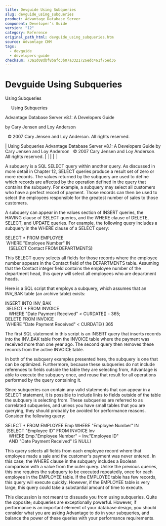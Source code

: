 ```yaml
---
title: Devguide Using Subqueries
slug: devguide_using_subqueries
product: Advantage Database Server
component: Developer’s Guide
version: "12"
category: Reference
original_path_html: devguide_using_subqueries.htm
source: Advantage CHM
tags:
  - devguide
  - developers-guide
checksum: 73a1d08dbf8bafc3b07a3321726edc461f75ed36
---
```


# Devguide Using Subqueries

Using Subqueries

     Using Subqueries

Advantage Database Server v8.1: A Developers Guide

by Cary Jensen and Loy Anderson

  © 2007 Cary Jensen and Loy Anderson. All rights reserved.

| Using Subqueries  Advantage Database Server v8.1: A Developers Guide  by Cary Jensen and Loy Anderson    © 2007 Cary Jensen and Loy Anderson. All rights reserved. |  |  |  |  |

A subquery is a SQL SELECT query within another query. As discussed in more detail in Chapter 12, SELECT queries produce a result set of zero or more records. The values returned by the subquery are used to define which records are affected by the operation defined in the query that contains the subquery. For example, a subquery may select all customers who have a perfect record of payment. Those records can then be used to select the employees responsible for the greatest number of sales to those customers.

A subquery can appear in the values section of INSERT queries, the HAVING clause of SELECT queries, and the WHERE clause of DELETE, SELECT, and UPDATE queries. For example, the following query includes a subquery in the WHERE clause of a SELECT query:

SELECT \* FROM EMPLOYEE  
  WHERE "Employee Number" IN  
    (SELECT Contact FROM DEPARTMENTS)

This SELECT query selects all fields for those records where the employee number appears in the Contact field of the DEPARTMENTS table. Assuming that the Contact integer field contains the employee number of the department head, this query will select all employees who are department heads.

Here is a SQL script that employs a subquery, which assumes that an INV\_BAK table (an archive table) exists:

INSERT INTO INV\_BAK   
  SELECT \* FROM INVOICE  
    WHERE "Date Payment Received" < CURDATE() - 365;  
DELETE FROM INVOICE  
  WHERE "Date Payment Received" < CURDATE() 365

The first SQL statement in this script is an INSERT query that inserts records into the INV\_BAK table from the INVOICE table where the payment was received more than one year ago. The second query then removes these records from the active INVOICE table.

In both of the subquery examples presented here, the subquery is one that can be optimized. Furthermore, because these subqueries do not include references to fields outside the table they are selecting from, Advantage is able to execute the subquery once, and reuse that result for all operations performed by the query containing it.

Since subqueries can contain any valid statements that can appear in a SELECT statement, it is possible to include links to fields outside of the table the subquery is selecting from. These subqueries are referred to as correlated subqueries, and unless you have small tables that you are querying, they should probably be avoided for performance reasons. Consider the following query:

SELECT \* FROM EMPLOYEE Emp WHERE "Employee Number" IN  
  (SELECT "Employee ID" FROM INVOICE Inv   
    WHERE Emp."Employee Number" = Inv."Employee ID"  
    AND "Date Payment Received" IS NULL)

This query selects all fields from each employee record where that employee made a sale and the customer's payment was never entered. In this case, the WHERE clause in the subquery includes a Boolean comparison with a value from the outer query. Unlike the previous queries, this one requires the subquery to be executed repeatedly, once for each employee in the EMPLOYEE table. If the EMPLOYEE table has few records, this query will execute quickly. However, if the EMPLOYEE table is very large, this query could take a substantial amount of time to execute.

This discussion is not meant to dissuade you from using subqueries. Quite the opposite; subqueries are exceptionally powerful. However, if performance is an important element of your database design, you should consider what you are asking Advantage to do in your subqueries, and balance the power of these queries with your performance requirements.
